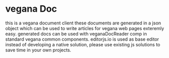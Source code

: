 # vegana Doc

this is a vegana document client these documents are generated in a json object which can be used to write articles for vegana web pages exteremly easy.
generated docs can be used with veganaDocReader comp in standard vegana common components.
editorjs.io is used as base editor instead of developing a native solution, please use existing js solutions to save time in your own projects.




